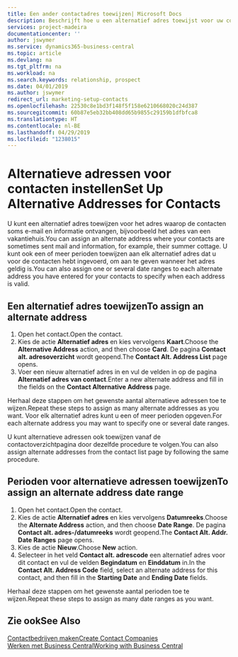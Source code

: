 ```yaml
---
title: Een ander contactadres toewijzen| Microsoft Docs
description: Beschrijft hoe u een alternatief adres toewijst voor uw contactpersonen of prospects, waar ze soms informatie toegestuurd krijgen.
services: project-madeira
documentationcenter: ''
author: jswymer
ms.service: dynamics365-business-central
ms.topic: article
ms.devlang: na
ms.tgt_pltfrm: na
ms.workload: na
ms.search.keywords: relationship, prospect
ms.date: 04/01/2019
ms.author: jswymer
redirect_url: marketing-setup-contacts
ms.openlocfilehash: 22530c8e1bd3f148f5f158e6210668020c24d387
ms.sourcegitcommit: 60b87e5eb32bb408dd65b9855c29159b1dfbfca8
ms.translationtype: HT
ms.contentlocale: nl-BE
ms.lasthandoff: 04/29/2019
ms.locfileid: "1238015"
---
```

# <a name="set-up-alternative-addresses-for-contacts"></a><span data-ttu-id="dddf9-103">Alternatieve adressen voor contacten instellen</span><span class="sxs-lookup"><span data-stu-id="dddf9-103">Set Up Alternative Addresses for Contacts</span></span>
<span data-ttu-id="dddf9-104">U kunt een alternatief adres toewijzen voor het adres waarop de contacten soms e-mail en informatie ontvangen, bijvoorbeeld het adres van een vakantiehuis.</span><span class="sxs-lookup"><span data-stu-id="dddf9-104">You can assign an alternate address where your contacts are sometimes sent mail and information, for example, their summer cottage.</span></span> <span data-ttu-id="dddf9-105">U kunt ook een of meer perioden toewijzen aan elk alternatief adres dat u voor de contacten hebt ingevoerd, om aan te geven wanneer het adres geldig is.</span><span class="sxs-lookup"><span data-stu-id="dddf9-105">You can also assign one or several date ranges to each alternate address you have entered for your contacts to specify when each address is valid.</span></span>

## <a name="to-assign-an-alternate-address"></a><span data-ttu-id="dddf9-106">Een alternatief adres toewijzen</span><span class="sxs-lookup"><span data-stu-id="dddf9-106">To assign an alternate address</span></span>
1. <span data-ttu-id="dddf9-107">Open het contact.</span><span class="sxs-lookup"><span data-stu-id="dddf9-107">Open the contact.</span></span>
2. <span data-ttu-id="dddf9-108">Kies de actie **Alternatief adres** en kies vervolgens **Kaart**.</span><span class="sxs-lookup"><span data-stu-id="dddf9-108">Choose the **Alternative Address** action, and then choose **Card**.</span></span> <span data-ttu-id="dddf9-109">De pagina **Contact alt. adresoverzicht** wordt geopend.</span><span class="sxs-lookup"><span data-stu-id="dddf9-109">The **Contact Alt. Address List** page opens.</span></span>
3. <span data-ttu-id="dddf9-110">Voer een nieuw alternatief adres in en vul de velden in op de pagina **Alternatief adres van contact**.</span><span class="sxs-lookup"><span data-stu-id="dddf9-110">Enter a new alternate address and fill in the fields on the **Contact Alternative Address** page.</span></span>

<span data-ttu-id="dddf9-111">Herhaal deze stappen om het gewenste aantal alternatieve adressen toe te wijzen.</span><span class="sxs-lookup"><span data-stu-id="dddf9-111">Repeat these steps to assign as many alternate addresses as you want.</span></span> <span data-ttu-id="dddf9-112">Voor elk alternatief adres kunt u een of meer perioden opgeven.</span><span class="sxs-lookup"><span data-stu-id="dddf9-112">For each alternate address you may want to specify one or several date ranges.</span></span>

<span data-ttu-id="dddf9-113">U kunt alternatieve adressen ook toewijzen vanaf de contactoverzichtpagina door dezelfde procedure te volgen.</span><span class="sxs-lookup"><span data-stu-id="dddf9-113">You can also assign alternate addresses from the contact list page by following the same procedure.</span></span>

## <a name="to-assign-an-alternate-address-date-range"></a><span data-ttu-id="dddf9-114">Perioden voor alternatieve adressen toewijzen</span><span class="sxs-lookup"><span data-stu-id="dddf9-114">To assign an alternate address date range</span></span>
1. <span data-ttu-id="dddf9-115">Open het contact.</span><span class="sxs-lookup"><span data-stu-id="dddf9-115">Open the contact.</span></span>
2. <span data-ttu-id="dddf9-116">Kies de actie **Alternatief adres** en kies vervolgens **Datumreeks**.</span><span class="sxs-lookup"><span data-stu-id="dddf9-116">Choose the **Alternate Address** action, and then choose **Date Range**.</span></span> <span data-ttu-id="dddf9-117">De pagina **Contact alt. adres-/datumreeks** wordt geopend.</span><span class="sxs-lookup"><span data-stu-id="dddf9-117">The **Contact Alt. Addr. Date Ranges** page opens.</span></span>
3. <span data-ttu-id="dddf9-118">Kies de actie **Nieuw**.</span><span class="sxs-lookup"><span data-stu-id="dddf9-118">Choose **New** action.</span></span>
4. <span data-ttu-id="dddf9-119">Selecteer in het veld **Contact alt. adrescode** een alternatief adres voor dit contact en vul de velden **Begindatum** en **Einddatum** in.</span><span class="sxs-lookup"><span data-stu-id="dddf9-119">In the **Contact Alt. Address Code** field, select an alternate address for this contact, and then fill in the **Starting Date** and **Ending Date** fields.</span></span>

<span data-ttu-id="dddf9-120">Herhaal deze stappen om het gewenste aantal perioden toe te wijzen.</span><span class="sxs-lookup"><span data-stu-id="dddf9-120">Repeat these steps to assign as many date ranges as you want.</span></span>

## <a name="see-also"></a><span data-ttu-id="dddf9-121">Zie ook</span><span class="sxs-lookup"><span data-stu-id="dddf9-121">See Also</span></span>
[<span data-ttu-id="dddf9-122">Contactbedrijven maken</span><span class="sxs-lookup"><span data-stu-id="dddf9-122">Create Contact Companies</span></span>](marketing-create-contact-companies.md)  
[<span data-ttu-id="dddf9-123">Werken met Business Central</span><span class="sxs-lookup"><span data-stu-id="dddf9-123">Working with Business Central</span></span>](ui-work-product.md)
